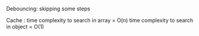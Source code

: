 <!-- {
  - Head
  - Body
  - Sidebar
     * Menu items
  - Main Container
    * Buttons List
    * Video Container
       => Video Card
} -->

Debouncing: skipping some steps

Cache :
time complexity to search in array = O(n)
time complexity to search in object = O(1)
